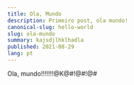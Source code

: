 ```yaml
---
title: Ola, Mundo
description: Primeiro post, ola mundo!
canonical-slug: hello-world
slug: ola-mundo
summary: kajsdjlhklhadla
published: 2021-08-29
lang: pt
---
```


Ola, mundo!!!!!!!@K@#!@#!@#
